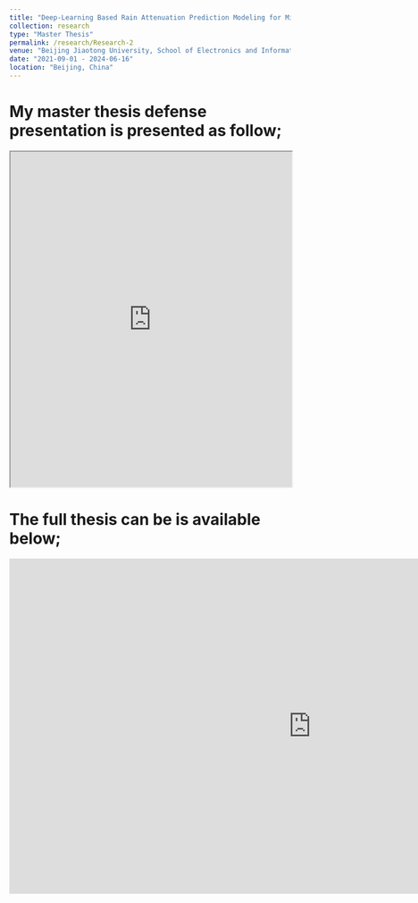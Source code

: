 ```yaml
---
title: "Deep-Learning Based Rain Attenuation Prediction Modeling for Microwave and mmWave Band"
collection: research
type: "Master Thesis"
permalink: /research/Research-2
venue: "Beijing Jiaotong University, School of Electronics and Information Engineering"
date: "2021-09-01 - 2024-06-16"
location: "Beijing, China"
---
```


My master thesis defense presentation is presented as follow; 
=====
<iframe src="https://github.com/endalelegesse/endalelegesse.github.io/blob/main/_research/files/21129039HabteEndaleLegesse毕业答辩.pdf" width="100%" height="600px"></iframe>

The full thesis can be is available below; 
======
<iframe src="https://onedrive.live.com/embed?resid=9CDDD6D29488136D%211951&authkey=!AIewj6x2z0E_SCM&em=2" width="1080" height="600" frameborder="0" scrolling="no"></iframe>

